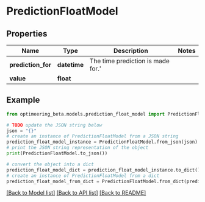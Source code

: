# PredictionFloatModel


## Properties

Name | Type | Description | Notes
------------ | ------------- | ------------- | -------------
**prediction_for** | **datetime** | The time prediction is made for.&#39; | 
**value** | **float** |  | 

## Example

```python
from optimeering_beta.models.prediction_float_model import PredictionFloatModel

# TODO update the JSON string below
json = "{}"
# create an instance of PredictionFloatModel from a JSON string
prediction_float_model_instance = PredictionFloatModel.from_json(json)
# print the JSON string representation of the object
print(PredictionFloatModel.to_json())

# convert the object into a dict
prediction_float_model_dict = prediction_float_model_instance.to_dict()
# create an instance of PredictionFloatModel from a dict
prediction_float_model_from_dict = PredictionFloatModel.from_dict(prediction_float_model_dict)
```
[[Back to Model list]](../README.md#documentation-for-models) [[Back to API list]](../README.md#documentation-for-api-endpoints) [[Back to README]](../README.md)


